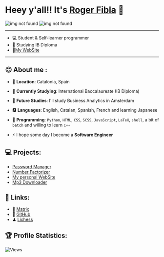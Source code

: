 
# Heey y'all!! It's [Roger Fibla](http://www.fibla.es) 👋

![img not found](https://github-readme-stats.vercel.app/api?username=rogerrfs&show_icons=true&include_all_commits=true&theme=nord&cache_seconds=3200&hide_border=true)
![img not found](https://github-readme-stats.vercel.app/api/top-langs/?username=rogerrfs&layout=compact&theme=nord&hide_border=true)

---------------------------------------------------------------------------------------------------

- 💻 Student & Self-learner programmer
- 📖 Studying IB Diploma
- 💠[My WebSite](http://www.fibla.es/)

---------------------------------------------------------------------------------------------------

## 😊 About me :

- 📍 **Location**: Catalonia, Spain 
- 📕 **Currently Studying**: International Baccalaureate (IB Diploma)
- 📖 **Future Studies**: I'll study Business Analytics in Amsterdam
- 🅰 **Languages**: English, Catalan, Spanish, French and learning Japanese


- 🐍 **Programming**: `Python`, `HTML`, `CSS`, `SCSS`, `JavaScript`, `LaTeX`, `shell`, a bit of `batch` and willing to learn `C++`
- ⚡ I hope some day I become a **Software Engineer**


## 💻 Projects: 

- [Password Manager](https://github.com/rogerrfs/password_manager)
- [Number Factorizer](https://github.com/rogerrfs/EzFAC70R)
- [My personal WebSite](https://github.com/rogerrfs/WebSite_RogerFibla)
- [Mp3 Downloader](https://github.com/rogerrfs/mp3_downloader)

## 📎 Links: 

- 💬 [Matrix](https://matrix.to/#/@lxbx:matrix.org)
- 🔌 [GitHub](https://github.com/rogerrfs)
- ♟ [Lichess](https://lichess.org/@/potato_loli)

## 🏆 Profile Statistics:

![Views](https://komarev.com/ghpvc/?username=rogerrfs&color=blueviolet&style=flat-square)



